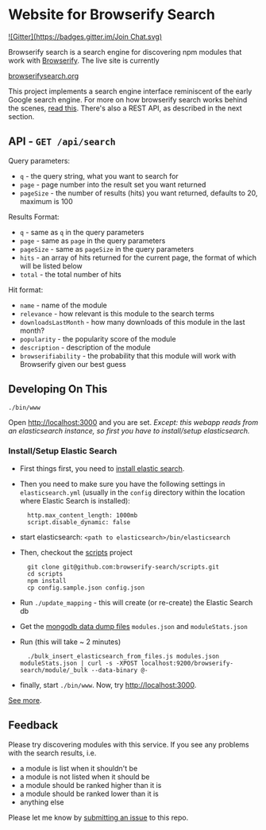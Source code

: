 # Website for Browserify Search
[![Gitter](https://badges.gitter.im/Join Chat.svg)](https://gitter.im/browserify-search/www?utm_source=badge&utm_medium=badge&utm_campaign=pr-badge&utm_content=badge)

Browserify search is a search engine for discovering npm modules that work with [Browserify](http://browserify.org/). The live site is currently

[browserifysearch.org](http://browserifysearch.org)

This project implements a search engine interface reminiscent of the early Google search engine. For more on how browserify search works behind the scenes, [read this](https://github.com/browserify-search/scripts). There's also a REST API, as described in the next section.

## API - `GET /api/search`

Query parameters:

* `q` - the query string, what you want to search for
* `page` - page number into the result set you want returned
* `pageSize` - the number of results (hits) you want returned, defaults to 20, maximum is 100

Results Format:

* `q` - same as `q` in the query parameters
* `page` - same as `page` in the query parameters
* `pageSize` - same as `pageSize` in the query parameters
* `hits` - an array of hits returned for the current page, the format of which will be listed below
* `total` - the total number of hits

Hit format:

* `name` - name of the module
* `relevance` - how relevant is this module to the search terms
* `downloadsLastMonth` - how many downloads of this module in the last month?
* `popularity` - the popularity score of the module
* `description` - description of the module
* `browserifiability` - the probability that this module will work with Browserify given our best guess

## Developing On This

```
./bin/www
```

Open <http://localhost:3000> and you are set. *Except: this webapp reads from an elasticsearch instance, so first you have to install/setup elasticsearch.*

### Install/Setup Elastic Search

* First things first, you need to [install elastic search](http://www.elasticsearch.org/). 
* Then you need to make sure you have the following settings in `elasticsearch.yml` (usually in the `config` directory within the location where Elastic Search is installed):

        http.max_content_length: 1000mb
        script.disable_dynamic: false

* start elasticsearch: `<path to elasticsearch>/bin/elasticsearch`
* Then, checkout the [scripts](https://github.com/browserify-search/scripts) project

        git clone git@github.com:browserify-search/scripts.git
        cd scripts
        npm install
        cp config.sample.json config.json

* Run `./update_mapping` - this will create (or re-create) the Elastic Search db
* Get the [mongodb data dump files](https://www.dropbox.com/sh/5cqeb8xj4z35w6l/AAAp5QSiQT00b_KergLyowkma?dl=0) `modules.json` and `moduleStats.json`
* Run (this will take ~ 2 minutes)

        ./bulk_insert_elasticsearch_from_files.js modules.json moduleStats.json | curl -s -XPOST localhost:9200/browserify-search/module/_bulk --data-binary @-

* finally, start `./bin/www`. Now, try <http://localhost:3000>.

[See more](https://github.com/browserify-search/scripts#elastic-search).

## Feedback

Please try discovering modules with this service. If you see any problems with the search results, i.e.

* a module is list when it shouldn't be
* a module is not listed when it should be
* a module should be ranked higher than it is
* a module should be ranked lower than it is
* anything else

Please let me know by [submitting an issue](https://github.com/browserify-search/www/issues) to this repo.
